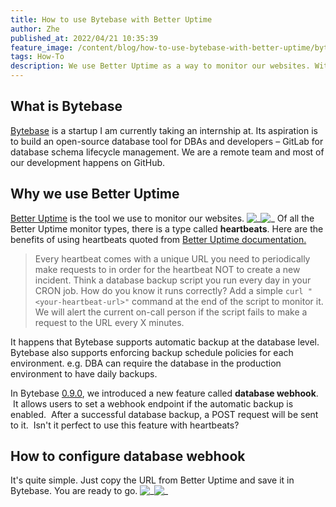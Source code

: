 ```yaml
---
title: How to use Bytebase with Better Uptime
author: Zhe
published_at: 2022/04/21 10:35:39
feature_image: /content/blog/how-to-use-bytebase-with-better-uptime/bytebase-use-better-uptime.webp
tags: How-To
description: We use Better Uptime as a way to monitor our websites. With a feature called heartbeats, it is also an easy-to-use tool to monitor Bytebase automatic backup.
---
```


## What is Bytebase

[Bytebase](https://bytebase.com/) is a startup I am currently taking an internship at. Its aspiration is to build an open-source database tool for DBAs and developers – GitLab for database schema lifecycle management. We are a remote team and most of our development happens on GitHub.

## Why we use Better Uptime

[Better Uptime](https://betteruptime.com/) is the tool we use to monitor our websites.
![_](/content/blog/how-to-use-bytebase-with-better-uptime/better-uptime-monitoring-dashboard.webp)![_](/content/blog/how-to-use-bytebase-with-better-uptime/better-uptime-page-detail.webp)
Of all the Better Uptime monitor types, there is a type called **heartbeats**. Here are the benefits of using heartbeats quoted from [Better Uptime documentation.](https://docs.betteruptime.com/monitoring/monitor-types/cron-and-heartbeat-monitor)

> Every heartbeat comes with a unique URL you need to periodically make requests to in order for the heartbeat NOT to create a new incident.
> Think a database backup script you run every day in your CRON job. How do you know it runs correctly?
> Add a simple `curl "<your-heartbeat-url>"` command at the end of the script to monitor it.
> We will alert the current on-call person if the script fails to make a request to the URL every X minutes.

It happens that Bytebase supports automatic backup at the database level. Bytebase also supports enforcing backup schedule policies for each environment. e.g. DBA can require the database in the production environment to have daily backups.

In Bytebase [0.9.0](https://bytebase.com/changelog/bytebase-0-9-0), we introduced a new feature called **database webhook**.  It allows users to set a webhook endpoint if the automatic backup is enabled.  After a successful database backup, a POST request will be sent to it.  Isn't it perfect to use this feature with heartbeats?

## How to configure database webhook

It's quite simple. Just copy the URL from Better Uptime and save it in Bytebase. You are ready to go.
![_](/content/blog/how-to-use-bytebase-with-better-uptime/better-uptime-heartbeat.webp)![_](/content/blog/how-to-use-bytebase-with-better-uptime/bytebase-backup-webhook.webp)
